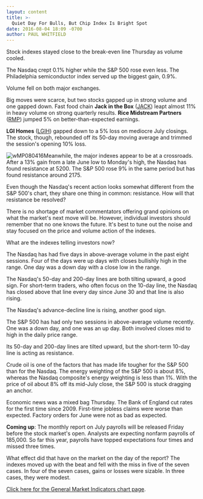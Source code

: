 ```yaml
---
layout: content
title: >-
  Quiet Day For Bulls, But Chip Index Is Bright Spot
date: 2016-08-04 18:09 -0700
author: PAUL WHITFIELD
---
```






Stock indexes stayed close to the break-even line Thursday as volume cooled.


The Nasdaq crept 0.1% higher while the S&P 500 rose even less. The Philadelphia semiconductor index served up the biggest gain, 0.9%.


Volume fell on both major exchanges.


Big moves were scarce, but two stocks gapped up in strong volume and one gapped down. Fast food chain **Jack in the Box** ([JACK](https://research.investors.com/quote.aspx?symbol=JACK)) leapt almost 11% in heavy volume on strong quarterly results. **Rice Midstream Partners** ([RMP](https://research.investors.com/quote.aspx?symbol=RMP)) jumped 5% on better-than-expected earnings.


**LGI Homes** ([LGIH](https://research.investors.com/quote.aspx?symbol=LGIH)) gapped down to a 5% loss on mediocre July closings. The stock, though, rebounded off its 50-day moving average and trimmed the session's opening 10% loss.


![wMP080416](https://www.investors.com/wp-content/uploads/2016/08/wMP080416-148x300.jpg)Meanwhile, the major indexes appear to be at a crossroads. After a 13% gain from a late June low to Monday's high, the Nasdaq has found resistance at 5200. The S&P 500 rose 9% in the same period but has found resistance around 2175.


Even though the Nasdaq's recent action looks somewhat different from the S&P 500's chart, they share one thing in common: resistance. How will that resistance be resolved?


There is no shortage of market commentators offering grand opinions on what the market's next move will be. However, individual investors should remember that no one knows the future. It's best to tune out the noise and stay focused on the price and volume action of the indexes.


What are the indexes telling investors now?


The Nasdaq has had five days in above-average volume in the past eight sessions. Four of the days were up days with closes bullishly high in the range. One day was a down day with a close low in the range.


The Nasdaq's 50-day and 200-day lines are both tilting upward, a good sign. For short-term traders, who often focus on the 10-day line, the Nasdaq has closed above that line every day since June 30 and that line is also rising.


The Nasdaq's advance-decline line is rising, another good sign.


The S&P 500 has had only two sessions in above-average volume recently. One was a down day, and one was an up day. Both involved closes mid to high in the daily price range.


Its 50-day and 200-day lines are tilted upward, but the short-term 10-day line is acting as resistance.


Crude oil is one of the factors that has made life tougher for the S&P 500 than for the Nasdaq. The energy weighting of the S&P 500 is about 8%, whereas the Nasdaq composite's energy weighting is less than 1%. With the price of oil about 8% off its mid-July close, the S&P 500 is stuck dragging an anchor.


Economic news was a mixed bag Thursday. The Bank of England cut rates for the first time since 2009. First-time jobless claims were worse than expected. Factory orders for June were not as bad as expected.


**Coming up**: The monthly report on July payrolls will be released Friday before the stock market's open. Analysts are expecting nonfarm payrolls of 185,000. So far this year, payrolls have topped expectations four times and missed three times.


What effect did that have on the market on the day of the report? The indexes moved up with the beat and fell with the miss in five of the seven cases. In four of the seven cases, gains or losses were sizable. In three cases, they were modest.


[Click here for the General Market Indicators chart page](https://www.investors.com/wp-content/uploads/2016/08/IBD0408153127GMI.pdf).




